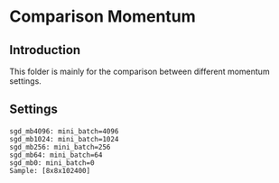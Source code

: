 Comparison Momentum
===

Introduction
---
This folder is mainly for the comparison between different momentum settings.

Settings
---
#### 
    sgd_mb4096: mini_batch=4096
    sgd_mb1024: mini_batch=1024
    sgd_mb256: mini_batch=256
    sgd_mb64: mini_batch=64
    sgd_mb0: mini_batch=0
    Sample: [8x8x102400]
